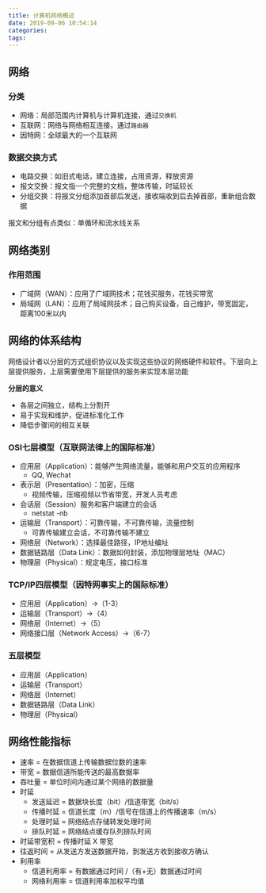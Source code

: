 ```yaml
---
title: 计算机网络概述
date: 2019-09-06 10:54:14
categories: 
tags:
---
```

## 网络
### 分类
- 网络：局部范围内计算机与计算机连接，通过`交换机`
- 互联网：网络与网络相互连接，通过`路由器`
- 因特网：全球最大的一个互联网

### 数据交换方式
- 电路交换：如旧式电话，建立连接，占用资源，释放资源
- 报文交换：报文指一个完整的文档，整体传输，时延较长
- 分组交换：将报文分组添加首部后发送，接收端收到后去掉首部，重新组合数据

报文和分组有点类似：单循环和流水线关系

## 网络类别
### 作用范围
- 广域网（WAN）：应用了广域网技术；花钱买服务，花钱买带宽
- 局域网（LAN）：应用了局域网技术；自己购买设备，自己维护，带宽固定，距离100米以内

## 网络的体系结构
网络设计者以分层的方式组织协议以及实现这些协议的网络硬件和软件。下层向上层提供服务，上层需要使用下层提供的服务来实现本层功能

**分层的意义**  
- 各层之间独立，结构上分割开
- 易于实现和维护，促进标准化工作
- 降低步骤间的相互关联

### OSI七层模型（互联网法律上的国际标准）
- 应用层（Application）：能够产生网络流量，能够和用户交互的应用程序
    + QQ, Wechat
- 表示层（Presentation）：加密，压缩
    + 视频传输，压缩视频以节省带宽，开发人员考虑
- 会话层（Session）服务和客户端建立的会话
    + netstat -nb
- 运输层（Transport）：可靠传输，不可靠传输，流量控制
    + 可靠传输建立会话，不可靠传输不建立
- 网络层（Network）：选择最佳路径，IP地址编址
- 数据链路层（Data Link）：数据如何封装，添加物理层地址（MAC）
- 物理层（Physical）：规定电压，接口标准

### TCP/IP四层模型（因特网事实上的国际标准）
- 应用层（Application）->（1-3）
- 运输层（Transport）->（4）
- 网络层（Internet）->（5）
- 网络接口层（Network Access）->（6-7）

### 五层模型
- 应用层（Application）
- 运输层（Transport）
- 网络层（Internet）
- 数据链路层（Data Link）
- 物理层（Physical）

## 网络性能指标
- 速率 = 在数据信道上传输数据位数的速率
- 带宽 = 数据信道所能传送的最高数据率
- 吞吐量 = 单位时间内通过某个网络的数据量
- 时延
    + 发送延迟 = 数据块长度（bit）/信道带宽（bit/s）
    + 传播时延 = 信道长度（m）/信号在信道上的传播速率（m/s）
    + 处理时延 = 网络结点存储转发处理时间
    + 排队时延 = 网络结点缓存队列排队时间
- 时延带宽积 = 传播时延 X 带宽
- 往返时间 = 从发送方发送数据开始，到发送方收到接收方确认
- 利用率
    + 信道利用率 = 有数据通过时间 /（有+无）数据通过时间
    + 网络利用率 = 信道利用率加权平均值
